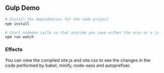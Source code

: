 ## Gulp Demo

```bash
# Install the dependencies for the node project
npm install

# Start nodemon cycle so that anytime you save either the scss or a js file, the tasks are ran.
npm run watch
```
### Effects
You can view the compiled site.js and site.css to see the changes in the code performed by babel, minify, node-sass and autoprefixer.